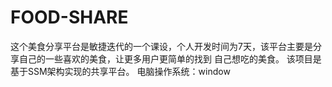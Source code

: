 # FOOD-SHARE


这个美食分享平台是敏捷迭代的一个课设，个人开发时间为7天，该平台主要是分享自己的一些喜欢的美食，让更多用户更简单的找到 自己想吃的美食。
该项目是基于SSM架构实现的共享平台。
电脑操作系统：window
